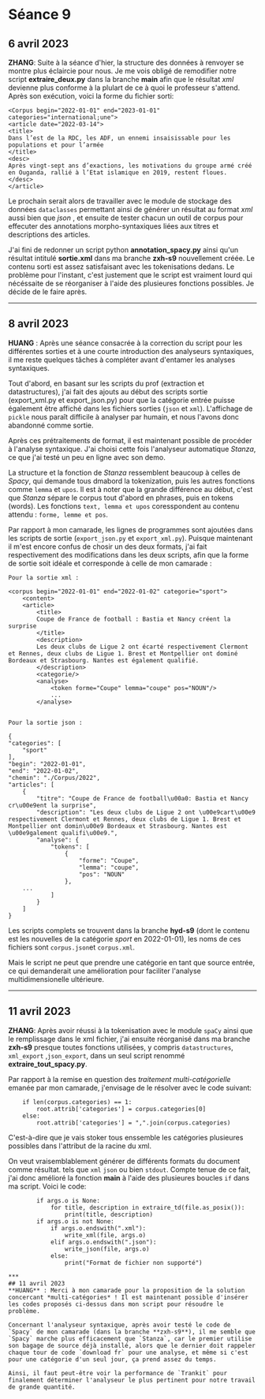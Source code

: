 #  Séance 9

## 6 avril 2023
**ZHANG**: Suite à la séance d'hier, la structure des données à renvoyer se montre plus éclaircie pour nous. Je me vois obligé de remodifier notre script **extraire_deux.py** dans la branche **main** afin que le résultat *xml* devienne plus conforme à la plulart de ce à quoi le professeur s'attend. Après son exécution, voici la forme du fichier sorti:
```
<Corpus begin="2022-01-01" end="2023-01-01" categories="international;une">
<article date="2022-03-14">
<title>
Dans l’est de la RDC, les ADF, un ennemi insaisissable pour les populations et pour l’armée
</title>
<desc>
Après vingt-sept ans d’exactions, les motivations du groupe armé créé en Ouganda, rallié à l’Etat islamique en 2019, restent floues.
</desc>
</article>
```
Le prochain serait alors de travailler avec le module de stockage des données `dataclasses` permettant ainsi de générer un résultat au format *xml* aussi bien que *json*  , et ensuite de tester chacun un outil de corpus pour effecuter des annotations morpho-syntaxiques liées aux titres et descriptions des articles. 

J'ai fini de redonner un script python **annotation_spacy.py** ainsi qu'un résultat intitulé **sortie.xml** dans ma branche **zxh-s9** nouvellement créée. Le contenu sorti est assez satisfaisant avec les tokenisations dedans. Le problème pour l'instant, c'est justement que le script est vraiment lourd qui nécéssaite de se réorganiser à l'aide des plusieures fonctions possibles. Je décide de le faire après. 
***

## 8 avril 2023
**HUANG** : Après une séance consacrée à la correction du script pour les différentes sorties et à une courte introduction des analyseurs syntaxiques, il me reste quelques tâches à compléter avant d'entamer les analyses syntaxiques.

Tout d'abord, en basant sur les scripts du prof (extraction et datastructures), j'ai fait des ajouts au début des scripts sortie (export_xml.py et export_json.py) pour que la catégorie entrée puisse également être affiché dans les fichiers sorties (`json` et `xml`). L'affichage de `pickle` nous paraît difficile à analyser par humain, et nous l'avons donc abandonné comme sortie.

Après ces prétraitements de format, il est maintenant possible de procéder à l'analyse syntaxique. J'ai choisi cette fois l'analyseur automatique *Stanza*, ce que j'ai testé un peu en ligne avec son demo.

La structure et la fonction de *Stanza* ressemblent beaucoup à celles de *Spacy*, qui demande tous dmabord la tokenization, puis les autres fonctions comme `lemma` et `upos`. Il est à noter que la grande différence au début, c'est que *Stanza* sépare le corpus tout d'abord en phrases, puis en tokens (words). Les fonctions `text, lemma et upos` coresspondent au contenu attendu : `forme, lemme et pos`.

Par rapport à mon camarade, les lignes de programmes sont ajoutées dans les scripts de sortie (`export_json.py` et `export_xml.py`). Puisque maintenant il m'est encore confus de chosir un des deux formats, j'ai fait respectivement des modifications dans les deux scripts, afin que la forme de sortie soit idéale et corresponde à celle de mon camarade :

    Pour la sortie xml :

    <corpus begin="2022-01-01" end="2022-01-02" categorie="sport">
        <content>
        <article>
            <title>
            Coupe de France de football : Bastia et Nancy créent la surprise
            </title>
            <description>
            Les deux clubs de Ligue 2 ont écarté respectivement Clermont et Rennes, deux clubs de Ligue 1. Brest et Montpellier ont dominé Bordeaux et Strasbourg. Nantes est également qualifié.
            </description>
            <categorie/>
            <analyse>
                <token forme="Coupe" lemma="coupe" pos="NOUN"/>
                ...
            </analyse>


    Pour la sortie json :

    {
    "categories": [
        "sport"
    ],
    "begin": "2022-01-01",
    "end": "2022-01-02",
    "chemin": "./Corpus/2022",
    "articles": [
        {
            "titre": "Coupe de France de football\u00a0: Bastia et Nancy cr\u00e9ent la surprise",
            "description": "Les deux clubs de Ligue 2 ont \u00e9cart\u00e9 respectivement Clermont et Rennes, deux clubs de Ligue 1. Brest et Montpellier ont domin\u00e9 Bordeaux et Strasbourg. Nantes est \u00e9galement qualifi\u00e9.",
            "analyse": {
                "tokens": [
                    {
                        "forme": "Coupe",
                        "lemma": "coupe",
                        "pos": "NOUN"
                    },
        ...
                ]
            }
        ]
    }


Les scripts complets se trouvent dans la branche **hyd-s9** (dont le contenu est les nouvelles de la catégorie *sport* en 2022-01-01), les noms de ces fichiers sont `corpus.json`et `corpus.xml`.

Mais le script ne peut que prendre une catégorie en tant que source entrée, ce qui demanderait une amélioration pour faciliter l'analyse multidimensionelle ultérieure.

***
## 11 avril 2023
**ZHANG**: Après avoir réussi à la tokenisation avec le module `spaCy` ainsi que le remplissage dans le xml fichier, j'ai ensuite réorganisé dans ma branche **zxh-s9** presque toutes fonctions utilisées, y compris `datastructures`, `xml_export` ,`json_export`, dans un seul script renommé **extraire_tout_spacy.py**. 

Par rapport à la remise en question des *traitement multi-catégorielle* emanée par mon camarade, j'envisage de le résolver avec le code suivant:
```
    if len(corpus.categories) == 1:
        root.attrib['categories'] = corpus.categories[0]
    else:
        root.attrib['categories'] = ",".join(corpus.categories)
```
C'est-à-dire que je vais stoker tous enssemble les catégories plusieures possibles dans l'attribut de la racine du xml.

On veut vraisemblablement générer de différents formats du document comme résultat. tels que `xml` `json` ou bien `stdout`. Compte tenue de ce fait, j'ai donc amélioré la fonction **main** à l'aide des plusieures boucles `if` dans ma script. Voici le code:
```
        if args.o is None:
            for title, description in extraire_td(file.as_posix()):
                print(title, description)
        if args.o is not None:
            if args.o.endswith(".xml"):
                write_xml(file, args.o)
            elif args.o.endswith(".json"):
                write_json(file, args.o)
            else:
                print("Format de fichier non supporté")

***
## 11 avril 2023
**HUANG** : Merci à mon camarade pour la proposition de la solution concercant *multi-catégories* ! Il est maintenant possible d'insérer les codes proposés ci-dessus dans mon script pour résoudre le problème.

Concernant l'analyseur syntaxique, après avoir testé le code de `Spacy` de mon camarade (dans la branche **zxh-s9**), il me semble que `Spacy` marche plus efficacement que `Stanza`, car le premier utilise son bagage de source déjà installé, alors que le dernier doit rappeler chaque tour de code `download fr` pour une analyse, et même si c'est pour une catégorie d'un seul jour, ça prend assez du temps. 

Ainsi, il faut peut-être voir la performance de `Trankit` pour finalement déterminer l'analyseur le plus pertinent pour notre travail de grande quantité.


